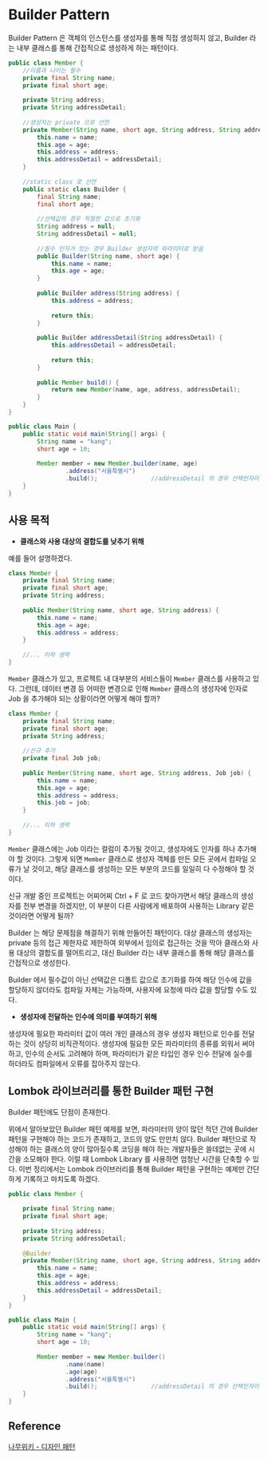 # Builder Pattern

Builder Pattern 은 객체의 인스턴스를 생성자를 통해 직접 생성하지 않고, Builder 라는 내부 클래스를 통해 간접적으로 생성하게 하는 패턴이다.

```java
public class Member {
    //이름과 나이는 필수
    private final String name;
    private final short age;
    
    private String address;
    private String addressDetail;
    
    //생성자는 private 으로 선언
    private Member(String name, short age, String address, String addressDetail) {
        this.name = name;
        this.age = age;
        this.address = address;
        this.addressDetail = addressDetail;
    }
    
    //static class 로 선언
    public static class Builder {
        final String name;
        final short age;
        
        //선택값의 경우 적절한 값으로 초기화
        String address = null;
        String addressDetail = null;
        
        //필수 인자가 있는 경우 Builder 생성자의 파라미터로 받음
        public Builder(String name, short age) {
            this.name = name;
            this.age = age;
        }
        
        public Builder address(String address) {
            this.address = address;
            
            return this;
        }
        
        public Builder addressDetail(String addressDetail) {
            this.addressDetail = addressDetail;
            
            return this;
        }
        
        public Member build() {
            return new Member(name, age, address, addressDetail);
        }
    }
}
```

```java
public class Main {
    public static void main(String[] args) {
        String name = "kang";
        short age = 10;
        
        Member member = new Member.builder(name, age)
                .address("서울특별시")
                .build();               //addressDetail 의 경우 선택인자이므로 입력하지 않아도 상관 없음.
    }
}
```

## 사용 목적

- **클래스와 사용 대상의 결합도를 낮추기 위해**

예를 들어 설명하겠다.

```java
class Member {
    private final String name;
    private final short age;
    private String address;
    
    public Member(String name, short age, String address) {
        this.name = name;
        this.age = age;
        this.address = address;
    }
    
    //... 이하 생략
}
```

```Member``` 클래스가 있고, 프로젝트 내 대부분의 서비스들이 ```Member``` 클래스를 사용하고 있다. 
그런데, 데이터 변경 등 어떠한 변경으로 인해 ```Member``` 클래스의 생성자에 인자로 Job 을 추가해야 되는 상황이라면 어떻게 해야 할까?

```java
class Member {
    private final String name;
    private final short age;
    private String address;
    
    //신규 추가
    private final Job job;
    
    public Member(String name, short age, String address, Job job) {
        this.name = name;
        this.age = age;
        this.address = address;
        this.job = job;
    }
    
    //... 이하 생략
}
```

```Member``` 클래스에는 Job 이라는 컬럼이 추가될 것이고, 생성자에도 인자를 하나 추가해야 할 것이다.
그렇게 되면 ```Member``` 클래스로 생성자 객체를 만든 모든 곳에서 컴파일 오류가 날 것이고, 해당 클래스를 생성하는 모든 부분의 코드를 일일히 다 수정해야 할 것이다.

신규 개발 중인 프로젝트는 어찌어찌 Ctrl + F 로 코드 찾아가면서 해당 클래스의 생성자를 전부 변경을 하겠지만, 이 부분이 다른 사람에게 배포하여 사용하는 Library 같은 것이라면 어떻게 될까?

Builder 는 해당 문제점을 해결하기 위해 만들어진 패턴이다. 
대상 클래스의 생성자는 private 등의 접근 제한자로 제한하여 외부에서 임의로 접근하는 것을 막아 클래스와 사용 대상의 결합도를 떨어트리고, 대신 Builder 라는 내부 클래스를 통해 해당 클래스를 간접적으로 생성한다.

Builder 에서 필수값이 아닌 선택값은 디폴트 값으로 초기화를 하여 해당 인수에 값을 할당하지 않더라도 컴파일 자체는 가능하며, 사용자에 요청에 따라 값을 할당할 수도 있다.

- **생성자에 전달하는 인수에 의미를 부여하기 위해**

생성자에 필요한 파라미터 값이 여러 개인 클래스의 경우 생성자 패턴으로 인수를 전달하는 것이 상당히 비직관적이다.
생성자에 필요한 모든 파라미터의 종류를 외워서 써야 하고, 인수의 순서도 고려해야 하며, 파라미터가 같은 타입인 경우 인수 전달에 실수를 하더라도 컴파일에서 오류를 잡아주지 않는다.

## Lombok 라이브러리를 통한 Builder 패턴 구현

Builder 패턴에도 단점이 존재한다. 

위에서 알아보았던 Builder 패턴 예제를 보면, 파라미터의 양이 많던 적던 간에 Builder 패턴을 구현해야 하는 코드가 존재하고, 코드의 양도 만만치 않다.
Builder 패턴으로 작성해야 하는 클래스의 양이 많아질수록 코딩을 해야 하는 개발자들은 쓸데없는 곳에 시간을 소모해야 한다. 
이럴 때 Lombok Library 를 사용하면 엄청난 시간을 단축할 수 있다.
이번 정리에서는 Lombok 라이브러리를 통해 Builder 패턴을 구현하는 예제만 간단하게 기록하고 마치도록 하겠다.

```java
public class Member {
    
    private final String name;
    private final short age;
    
    private String address;
    private String addressDetail;
    
    @Builder
    private Member(String name, short age, String address, String addressDetail) {
        this.name = name;
        this.age = age;
        this.address = address;
        this.addressDetail = addressDetail;
    }
}
```

```java
public class Main {
    public static void main(String[] args) {
        String name = "kang";
        short age = 10;
        
        Member member = new Member.builder()
                .name(name)
                .age(age)
                .address("서울특별시")
                .build();               //addressDetail 의 경우 선택인자이므로 입력하지 않아도 상관 없음.
    }
}
```

## Reference

[나무위키 - 디자인 패턴](https://namu.wiki/w/%EB%94%94%EC%9E%90%EC%9D%B8%20%ED%8C%A8%ED%84%B4)